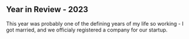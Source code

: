 ## Year in Review - 2023 

This year was probably one of the defining years of my life so working - I got married, and we officialy registered a company for our startup.


